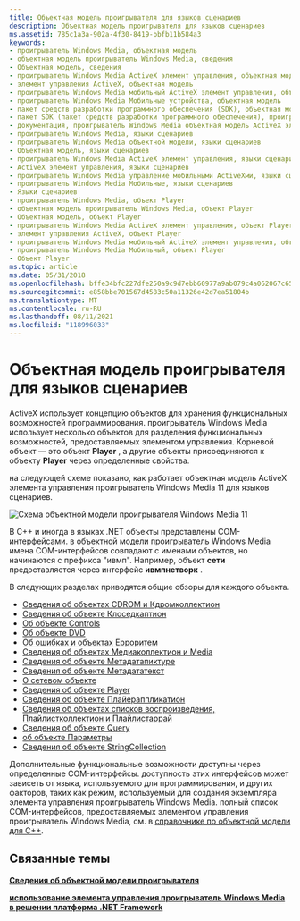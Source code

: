 ```yaml
---
title: Объектная модель проигрывателя для языков сценариев
description: Объектная модель проигрывателя для языков сценариев
ms.assetid: 785c1a3a-902a-4f30-8419-bbfb11b584a3
keywords:
- проигрыватель Windows Media, объектная модель
- объектная модель проигрыватель Windows Media, сведения
- Объектная модель, сведения
- проигрыватель Windows Media ActiveX элемент управления, объектная модель
- элемент управления ActiveX, объектная модель
- проигрыватель Windows Media мобильный ActiveX элемент управления, объектная модель
- проигрыватель Windows Media Мобильные устройства, объектная модель
- пакет средств разработки программного обеспечения (SDK), объектная модель проигрыватель Windows Media ActiveX элементов управления
- пакет SDK (пакет средств разработки программного обеспечения), проигрыватель Windows Media объектная модель ActiveX элементов управления
- документация, проигрыватель Windows Media объектная модель ActiveX элемента управления
- проигрыватель Windows Media, языки сценариев
- проигрыватель Windows Media объектной модели, языки сценариев
- Объектная модель, языки сценариев
- проигрыватель Windows Media ActiveX элемент управления, языки сценариев
- ActiveX элемент управления, языки сценариев
- проигрыватель Windows Media управление мобильными ActiveXми, языки сценариев
- проигрыватель Windows Media Мобильные, языки сценариев
- Языки сценариев
- проигрыватель Windows Media, объект Player
- объектная модель проигрыватель Windows Media, объект Player
- Объектная модель, объект Player
- проигрыватель Windows Media ActiveX элемент управления, объект Player
- элемент управления ActiveX, объект Player
- проигрыватель Windows Media мобильный ActiveX элемент управления, объект Player
- проигрыватель Windows Media Мобильный, объект Player
- Объект Player
ms.topic: article
ms.date: 05/31/2018
ms.openlocfilehash: bffe34bfc227dfe250a9c9d7ebb60977a9ab079c4a062067c65e83e62f0e5976
ms.sourcegitcommit: e858bbe701567d4583c50a11326e42d7ea51804b
ms.translationtype: MT
ms.contentlocale: ru-RU
ms.lasthandoff: 08/11/2021
ms.locfileid: "118996033"
---
```

# <a name="player-object-model-for-scripting-languages"></a>Объектная модель проигрывателя для языков сценариев

ActiveX использует концепцию объектов для хранения функциональных возможностей программирования. проигрыватель Windows Media использует несколько объектов для разделения функциональных возможностей, предоставляемых элементом управления. Корневой объект — это объект **Player** , а другие объекты присоединяются к объекту **Player** через определенные свойства.

на следующей схеме показано, как работает объектная модель ActiveX элемента управления проигрыватель Windows Media 11 для языков сценариев.

![Схема объектной модели проигрывателя Windows Media 11](images/playeromdiag.png)

В C++ и иногда в языках .NET объекты представлены COM-интерфейсами. в объектной модели проигрыватель Windows Media имена COM-интерфейсов совпадают с именами объектов, но начинаются с префикса "ивмп". Например, объект **сети** предоставляется через интерфейс **ивмпнетворк** .

В следующих разделах приводятся общие обзоры для каждого объекта.

-   [Сведения об объектах CDROM и Кдромколлектион](about-the-cdrom-and-cdromcollection-objects.md)
-   [Сведения об объекте Клоседкаптион](about-the-closedcaption-object.md)
-   [Об объекте Controls](about-the-controls-object.md)
-   [Об объекте DVD](about-the-dvd-object.md)
-   [Об ошибках и объектах Ерроритем](about-the-error-and-erroritem-objects.md)
-   [Сведения об объектах Медиаколлектион и Media](about-the-mediacollection-and-media-objects.md)
-   [Сведения об объекте Метадатапиктуре](about-the-metadatapicture-object.md)
-   [Сведения об объекте Метадататекст](about-the-metadatatext-object.md)
-   [О сетевом объекте](about-the-network-object.md)
-   [Сведения об объекте Player](about-the-player-object.md)
-   [Сведения об объекте Плайераппликатион](about-the-playerapplication-object.md)
-   [Сведения об объектах списков воспроизведения, Плайлистколлектион и Плайлистаррай](about-the-playlist--playlistcollection--and-playlistarray-objects.md)
-   [Сведения об объекте Query](about-the-query-object.md)
-   [об объекте Параметры](about-the-settings-object.md)
-   [Сведения об объекте StringCollection](about-the-stringcollection-object.md)

Дополнительные функциональные возможности доступны через определенные COM-интерфейсы. доступность этих интерфейсов может зависеть от языка, используемого для программирования, и других факторов, таких как режим, используемый для создания экземпляра элемента управления проигрыватель Windows Media. полный список COM-интерфейсов, предоставляемых элементом управления проигрыватель Windows Media, см. в [справочнике по объектной модели для C++](object-model-reference-for-c.md).

## <a name="related-topics"></a>Связанные темы

<dl> <dt>

[**Сведения об объектной модели проигрывателя**](about-the-player-object-model.md)
</dt> <dt>

[**использование элемента управления проигрыватель Windows Media в решении платформа .NET Framework**](using-the-windows-media-player-control-in-a--net-framework-solution.md)
</dt> </dl>

 

 




